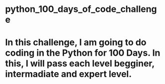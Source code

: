 # python_100_days_of_code_challenge
# In this challenge, I am going to do coding in the Python for 100 Days. In this, I will pass each level begginer, intermadiate and expert level.